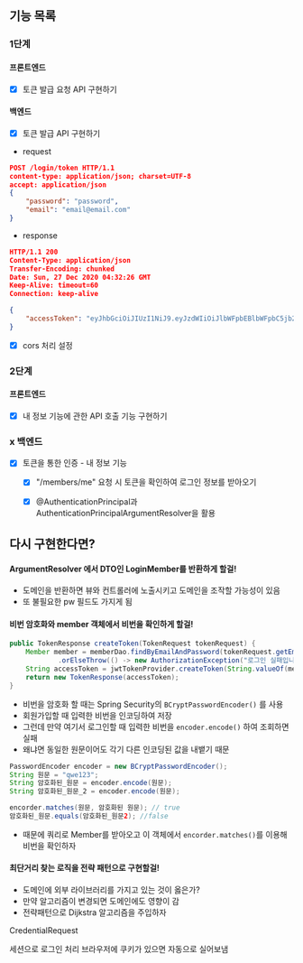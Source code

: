 ## 기능 목록

### 1단계

#### 프론트엔드

- [x] 토큰 발급 요청 API 구현하기

#### 백엔드

- [x] 토큰 발급 API 구현하기
- request

```json
POST /login/token HTTP/1.1
content-type: application/json; charset=UTF-8
accept: application/json
{
    "password": "password",
    "email": "email@email.com"
}
```

- response

```json
HTTP/1.1 200
Content-Type: application/json
Transfer-Encoding: chunked
Date: Sun, 27 Dec 2020 04:32:26 GMT
Keep-Alive: timeout=60
Connection: keep-alive

{
    "accessToken": "eyJhbGciOiJIUzI1NiJ9.eyJzdWIiOiJlbWFpbEBlbWFpbC5jb20iLCJpYXQiOjE2MDkwNDM1NDYsImV4cCI6MTYwOTA0NzE0Nn0.dwBfYOzG_4MXj48Zn5Nmc3FjB0OuVYyNzGqFLu52syY"
}
```

- [x] cors 처리 설정

### 2단계

#### 프론트엔드

- [x] 내 정보 기능에 관한 API 호출 기능 구현하기

### x 백엔드

- [x] 토큰을 통한 인증 - 내 정보 기능
    - [x] "/members/me" 요청 시 토큰을 확인하여 로그인 정보를 받아오기
    - [x] @AuthenticationPrincipal과 AuthenticationPrincipalArgumentResolver을 활용



## 다시 구현한다면?

#### ArgumentResolver 에서 DTO인 LoginMember를 반환하게 할걸!

* 도메인을 반환하면 뷰와 컨트롤러에 노출시키고 도메인을 조작할 가능성이 있음
* 또 불필요한 pw 필드도 가지게 됨



#### 비번 암호화와 member 객체에서 비번을 확인하게 할걸!

```java
public TokenResponse createToken(TokenRequest tokenRequest) {
    Member member = memberDao.findByEmailAndPassword(tokenRequest.getEmail(), tokenRequest.getPassword())
            .orElseThrow(() -> new AuthorizationException("로그인 실패입니다."));
    String accessToken = jwtTokenProvider.createToken(String.valueOf(member.getId()));
    return new TokenResponse(accessToken);
}
```

* 비번을 암호화 할 때는 Spring Security의 `BCryptPasswordEncoder()` 를 사용
* 회원가입할 때 입력한 비번을 인코딩하여 저장
* 그런데 만약 여기서 로그인할 때 입력한 비번을 `encoder.encode()` 하여 조회하면 실패
* 왜냐면 동일한 원문이어도 각기 다른 인코딩된 값을 내뱉기 때문

```java
PasswordEncoder encoder = new BCryptPasswordEncoder();
String 원문 = "qwe123";
String 암호화된_원문 = encoder.encode(원문);
String 암호화된_원문_2 = encoder.encode(원문);

encorder.matches(원문, 암호화된 원문); // true
암호화된_원문.equals(암호화된_원문2); //false
```

* 때문에 쿼리로 Member를 받아오고 이 객체에서 `encorder.matches()`를 이용해 비번을 확인하자



#### 최단거리 찾는 로직을 전략 패턴으로 구현할걸!

* 도메인에 외부 라이브러리를 가지고 있는 것이 옳은가?
* 만약 알고리즘이 변경되면 도메인에도 영향이 감
* 전략패턴으로 Dijkstra 알고리즘을 주입하자



CredentialRequest

세션으로 로그인 처리 브라우저에 쿠키가 있으면 자동으로 실어보냄

